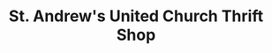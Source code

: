 ---
title: "St. Andrew's United Church Thrift Shop"
url: /spruce-grove/st-andrews-united-church-thrift-shop/
shop: variety store
---